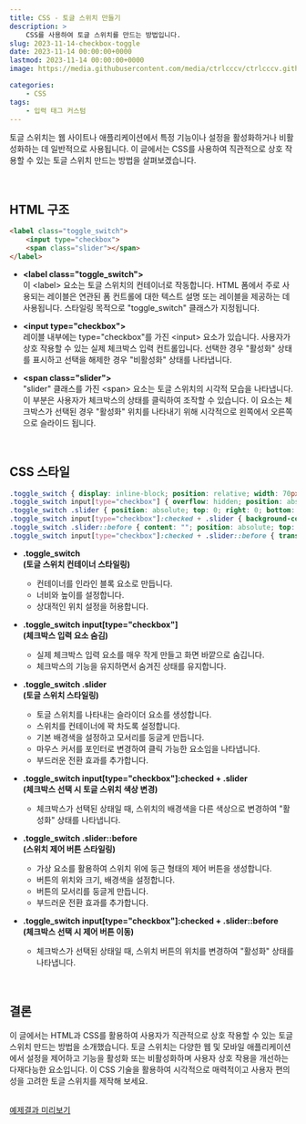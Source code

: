 ```yaml
---
title: CSS - 토글 스위치 만들기
description: >  
    CSS를 사용하여 토글 스위치를 만드는 방법입니다.
slug: 2023-11-14-checkbox-toggle
date: 2023-11-14 00:00:00+0000
lastmod: 2023-11-14 00:00:00+0000
image: https://media.githubusercontent.com/media/ctrlcccv/ctrlcccv.github.io/master/assets/img/post/2023-11-14-checkbox-toggle.webp

categories:
    - CSS
tags:
    - 입력 태그 커스텀
---
```

토글 스위치는 웹 사이트나 애플리케이션에서 특정 기능이나 설정을 활성화하거나 비활성화하는 데 일반적으로 사용됩니다. 이 글에서는 CSS를 사용하여 직관적으로 상호 작용할 수 있는 토글 스위치 만드는 방법을 살펴보겠습니다.  



<ins class="adsbygoogle"
     style="display:block; text-align:center;"
     data-ad-layout="in-article"
     data-ad-format="fluid"
     data-ad-client="ca-pub-8535540836842352"
     data-ad-slot="2974559225"></ins>
<script>
     (adsbygoogle = window.adsbygoogle || []).push({});
</script>


<br>

## HTML 구조
```html
<label class="toggle_switch">
    <input type="checkbox">
    <span class="slider"></span>
</label>
```
* **&lt;label class="toggle_switch"&gt;**   
이 &lt;label&gt; 요소는 토글 스위치의 컨테이너로 작동합니다. HTML 폼에서 주로 사용되는 레이블은 연관된 폼 컨트롤에 대한 텍스트 설명 또는 레이블을 제공하는 데 사용됩니다. 스타일링 목적으로 "toggle_switch" 클래스가 지정됩니다.

* **<input type="checkbox"&gt;**   
레이블 내부에는 type="checkbox"를 가진 &lt;input&gt; 요소가 있습니다. 사용자가 상호 작용할 수 있는 실제 체크박스 입력 컨트롤입니다. 선택한 경우 "활성화" 상태를 표시하고 선택을 해제한 경우 "비활성화" 상태를 나타냅니다.

* **&lt;span class="slider"&gt;**   
"slider" 클래스를 가진 &lt;span&gt; 요소는 토글 스위치의 시각적 모습을 나타냅니다. 이 부분은 사용자가 체크박스의 상태를 클릭하여 조작할 수 있습니다. 이 요소는 체크박스가 선택된 경우 "활성화" 위치를 나타내기 위해 시각적으로 왼쪽에서 오른쪽으로 슬라이드 됩니다.  

<br>

## CSS 스타일
```css
.toggle_switch { display: inline-block; position: relative; width: 70px; height: 34px; } 
.toggle_switch input[type="checkbox"] { overflow: hidden; position: absolute; width: 1px; height: 1px; margin: -1px; font-size: initial; clip: rect(0 0 0 0); } 
.toggle_switch .slider { position: absolute; top: 0; right: 0; bottom: 0; left: 0; background-color: #ccc; border-radius: 34px; cursor: pointer; transition: 0.4s; } 
.toggle_switch input[type="checkbox"]:checked + .slider { background-color: #007bff; } 
.toggle_switch .slider::before { content: ""; position: absolute; top: 4px; left: 4px; width: 26px; height: 26px; background-color: #fff; border-radius: 50%; transition: 0.4s; } 
.toggle_switch input[type="checkbox"]:checked + .slider::before { transform:translateX(36px); } 
```



<ins class="adsbygoogle"
     style="display:block; text-align:center;"
     data-ad-layout="in-article"
     data-ad-format="fluid"
     data-ad-client="ca-pub-8535540836842352"
     data-ad-slot="2974559225"></ins>
<script>
     (adsbygoogle = window.adsbygoogle || []).push({});
</script>


* **.toggle_switch**   
**(토글 스위치 컨테이너 스타일링)**
  * 컨테이너를 인라인 블록 요소로 만듭니다.
  * 너비와 높이를 설정합니다.
  * 상대적인 위치 설정을 허용합니다.

* **.toggle_switch input[type="checkbox"]**   
**(체크박스 입력 요소 숨김)**  
  * 실제 체크박스 입력 요소를 매우 작게 만들고 화면 바깥으로 숨깁니다.
  * 체크박스의 기능을 유지하면서 숨겨진 상태를 유지합니다.

* **.toggle_switch .slider**   
**(토글 스위치 스타일링)**  
  * 토글 스위치를 나타내는 슬라이더 요소를 생성합니다.
  * 스위치를 컨테이너에 꽉 차도록 설정합니다. 
  * 기본 배경색을 설정하고 모서리를 둥글게 만듭니다.
  * 마우스 커서를 포인터로 변경하여 클릭 가능한 요소임을 나타냅니다.
  * 부드러운 전환 효과를 추가합니다.

* **.toggle_switch input[type="checkbox"]:checked + .slider**  
**(체크박스 선택 시 토글 스위치 색상 변경)**  
  * 체크박스가 선택된 상태일 때, 스위치의 배경색을 다른 색상으로 변경하여 "활성화" 상태를 나타냅니다.

* **.toggle_switch .slider::before**  
**(스위치 제어 버튼 스타일링)**  
  * 가상 요소를 활용하여 스위치 위에 둥근 형태의 제어 버튼을 생성합니다.
  * 버튼의 위치와 크기, 배경색을 설정합니다.
  * 버튼의 모서리를 둥글게 만듭니다.
  * 부드러운 전환 효과를 추가합니다.

* **.toggle_switch input[type="checkbox"]:checked + .slider::before**  
**(체크박스 선택 시 제어 버튼 이동)**  
  * 체크박스가 선택된 상태일 때, 스위치 버튼의 위치를 변경하여 "활성화" 상태를 나타냅니다.  
<br>

## 결론
이 글에서는 HTML과 CSS를 활용하여 사용자가 직관적으로 상호 작용할 수 있는 토글 스위치 만드는 방법을 소개했습니다. 토글 스위치는 다양한 웹 및 모바일 애플리케이션에서 설정을 제어하고 기능을 활성화 또는 비활성화하며 사용자 상호 작용을 개선하는 다재다능한 요소입니다. 이 CSS 기술을 활용하여 시각적으로 매력적이고 사용자 편의성을 고려한 토글 스위치를 제작해 보세요.  
<br>

<div class="btn_wrap">
    <a target="_blank" href="https://ctrlcccv.github.io//ctrlcccv-demo/2023-11-14-checkbox-toggle/">예제결과 미리보기</a>
</div>

